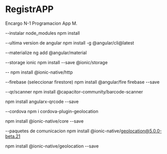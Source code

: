 # RegistrAPP
Encargo N-1 Programacion App M.

--instalar node_modules
npm install

--ultima version de angular
npm install -g @angular/cli@latest

--materialize
ng add @angular/material

--storage ionic
npm install --save @ionic/storage

--
npm install @ionic-native/http

--firebase (seleccionar firestore)
npm install @angular/fire firebase --save

--qr/scanner
npm install @capacitor-community/barcode-scanner

npm install angularx-qrcode --save

--cordova
npm i cordova-plugin-geolocation

npm install @ionic-native/core --save

--paquetes de comunicacion
npm install @ionic-native/geolocation@5.0.0-beta.21

npm install @ionic-native/geolocation --save
